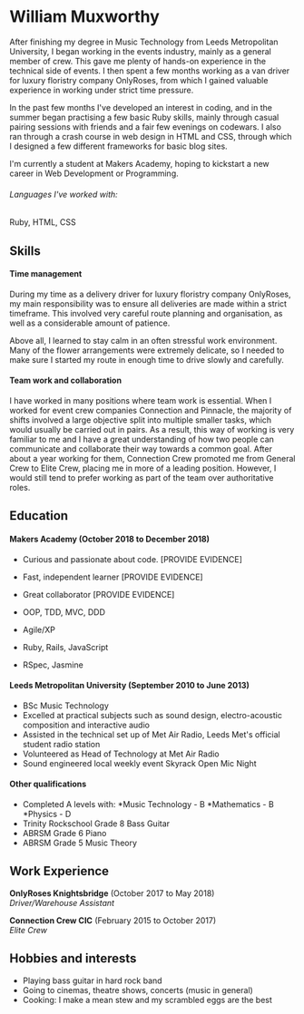 # William Muxworthy


After finishing my degree in Music Technology from Leeds Metropolitan University, I began working in the events industry, mainly as a general member of crew. This gave me plenty of hands-on experience in the technical side of events. I then spent a few months working as a van driver for luxury floristry company OnlyRoses, from which I gained valuable experience in working under strict time pressure.

In the past few months I've developed an interest in coding, and in the summer began practising a few basic Ruby skills, mainly through casual pairing sessions with friends and a fair few evenings on codewars. I also ran through a crash course in web design in HTML and CSS, through which I designed a few different frameworks for basic blog sites.

I'm currently a student at Makers Academy, hoping to kickstart a new career in Web Development or Programming.

###### Languages I've worked with:
Ruby, HTML, CSS


## Skills


#### Time management

During my time as a delivery driver for luxury floristry company OnlyRoses, my main responsibility was to ensure all deliveries are made within a strict timeframe. This involved very careful route planning and organisation, as well as a considerable amount of patience.

Above all, I learned to stay calm in an often stressful work environment. Many of the flower arrangements were extremely delicate, so I needed to make sure I started my route in enough time to drive slowly and carefully.

#### Team work and collaboration

I have worked in many positions where team work is essential. When I worked for event crew companies Connection and Pinnacle, the majority of shifts involved a large objective split into multiple smaller tasks, which would usually be carried out in pairs. As a result, this way of working is very familiar to me and I have a great understanding of how two people can communicate and collaborate their way towards a common goal. After about a year working for them, Connection Crew promoted me from General Crew to Elite Crew, placing me in more of a leading position. However, I would still tend to prefer working as part of the team over authoritative roles.



## Education


#### Makers Academy (October 2018 to December 2018)

- Curious and passionate about code. [PROVIDE EVIDENCE]
- Fast, independent learner [PROVIDE EVIDENCE]
- Great collaborator [PROVIDE EVIDENCE]

- OOP, TDD, MVC, DDD
- Agile/XP
- Ruby, Rails, JavaScript
- RSpec, Jasmine


#### Leeds Metropolitan University (September 2010 to June 2013)

- BSc Music Technology
- Excelled at practical subjects such as sound design, electro-acoustic composition and interactive audio
- Assisted in the technical set up of Met Air Radio, Leeds Met's official student radio station
- Volunteered as Head of Technology at Met Air Radio
- Sound engineered local weekly event Skyrack Open Mic Night


#### Other qualifications

- Completed A levels with:
  *Music Technology - B
  *Mathematics - B
  *Physics - D
- Trinity Rockschool Grade 8 Bass Guitar
- ABRSM Grade 6 Piano
- ABRSM Grade 5 Music Theory


## Work Experience


**OnlyRoses Knightsbridge** (October 2017 to May 2018)    
*Driver/Warehouse Assistant*

**Connection Crew CIC** (February 2015 to October 2017)   
*Elite Crew*  


## Hobbies and interests
- Playing bass guitar in hard rock band
- Going to cinemas, theatre shows, concerts (music in general)
- Cooking: I make a mean stew and my scrambled eggs are the best
